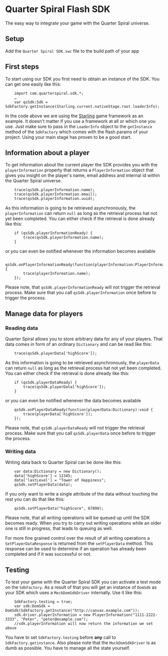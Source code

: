 # Quarter Spiral Flash SDK

The easy way to integrate your game with the Quarter Spiral universe.

## Setup

Add the ``Quarter Spiral SDK.swc`` file to the build path of your app

## First steps

To start using our SDK you first need to obtain an instance of the SDK. You can get one easily like this:

```as3
	import com.quarterspiral.sdk.*;
	…
	var qsSdk:Sdk = SdkFactory.getInstance(Starling.current.nativeStage.root.loaderInfo);
```

In the code above we are using the [Starling]() game framework as an example. It doesn't matter if you use a framework at all or which one you use. Just make sure to pass in the ``LoaderInfo`` object to the ``getInstance`` method of the ``SdkFactory`` which comes with the flash params of your project. Using your main stage has proven to be a good start.

## Information about a player

To get information about the current player the SDK provides you with the ``playerInformation`` property that returns a ``PlayerInformation`` object that gives you insight on the player's name, email address and internal id within the Quarter Spiral universe.

```as3
	trace(qsSdk.playerInformation.name);
	trace(qsSdk.playerInformation.email);
	trace(qsSdk.playerInformation.uuid);
``` 

As this information is going to be retrieved asynchronously, the ``playerInformation`` can return ``null`` as long as the retrieval process hat not yet been completed. You can either check if the retrieval is done already like this:

```as3
	if (qsSdk.playerInformationReady) {
		trace(qsSdk.playerInformation.name);
	}
```

or you can even be notified whenever the information becomes available

```as3
	qsSdk.onPlayerInformationReady(function(playerInformation:PlayerInformation):void {
		trace(playerInformation.name);
	});
```

Please note, that ``qsSdk.playerInformationReady`` will not trigger the retrieval process. Make sure that you call ``qsSdk.playerInformation`` once before to trigger the process.

## Manage data for players

### Reading data

Quarter Spiral allows you to store arbitrary data for any of your players. That data comes in form of an ordinary ``Dictionary`` and can be read like this:

```as3
	trace(qsSdk.playerData['highScore']);
``` 

As this information is going to be retrieved asynchronously, the ``playerData`` can return ``null`` as long as the retrieval process hat not yet been completed. You can either check if the retrieval is done already like this:

```as3
	if (qsSdk.playerDataReady) {
		trace(qsSdk.playerData['highScore']);
	}
```

or you can even be notified whenever the data becomes available

```as3
	qsSdk.onPlayerDataReady(function(playerData:Dictionary):void {
		trace(playerData['highScore']);
	});
```

Please note, that ``qsSdk.playerDataReady`` will not trigger the retrieval process. Make sure that you call ``qsSdk.playerData`` once before to trigger the process.

### Writing data

Writing data back to Quarter Spiral can be done like this:

```as3
	var data:Dictionary = new Dictionary();
	data['highScore'] = 12345;
	data['lastLevel'] = "Tower of Happiness";
	qsSdk.setPlayerData(data);
```

If you only want to write a single attribute of the data without touching the rest you can do that like this:

```as3
	qsSdk.setPlayerData("highScore", 67890);
```

Please note, that all writing operations will be queued up until the SDK becomes ready. When you try to carry out writing operations while an older one is still in progress, that leads to queuing as well.

For more fine grained control over the result of all writing operations a ``SetPlayerDataResponse`` is returned from the ``setPlayerData`` method. This response can be used to determine if an operation has already been completed and if it was successful or not.

## Testing

To test your game with the Quarter Spiral SDK you can activate a test mode on the ``SdkFactory``. As a result of that you will get an instance of ``DomSdk`` as your SDK which uses a ``MockDomSdkDriver`` internally. Use it like this:

```as3
	SdkFactory.testing = true;
	var sdk:DomSdk = DomSdk(SdkFactory.getInstance("http://canvas.example.com"));
	sdk.driver.playerInformation = new PlayerInformation("1111-2222-3333", "Peter", "peter@example.com");
	//sdk.playerInformation will now return the information we set above
```

You have to set ``SdkFactory.testing`` before **any** call to ``SdkFactory.getinstance``. Also please note that the ``MockDomSdkDriver`` is as dumb as possible. You have to manage all the state yourself.